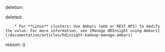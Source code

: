 deletion:

deleted:

		* For **Linux** clusters: Use Ambari (web or REST API) to modify the value. For more information, see [Manage HDInsight using Ambari](/documentation/articles/hdinsight-hadoop-manage-ambari)

reason: ()

